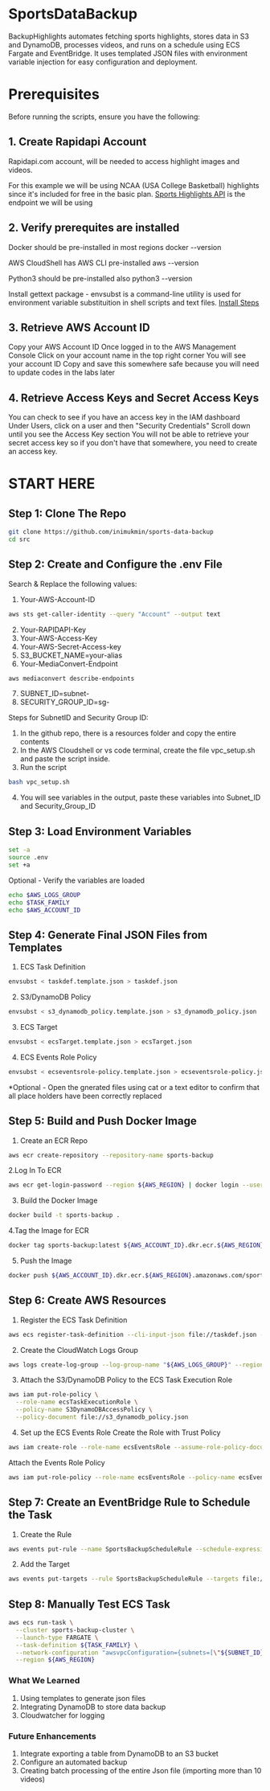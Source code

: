 # SportsDataBackup

BackupHighlights automates fetching sports highlights, stores data in S3 and DynamoDB, processes videos, and runs on a schedule using ECS Fargate and EventBridge. It uses templated JSON files with environment variable injection for easy configuration and deployment.

# Prerequisites

Before running the scripts, ensure you have the following:

## **1.** Create Rapidapi Account

Rapidapi.com account, will be needed to access highlight images and videos.

For this example we will be using NCAA (USA College Basketball) highlights since it's included for free in the basic plan.
[Sports Highlights API](https://rapidapi.com/highlightly-api-highlightly-api-default/api/sport-highlights-api/playground/apiendpoint_16dd5813-39c6-43f0-aebe-11f891fe5149) is the endpoint we will be using

## **2.** Verify prerequites are installed

Docker should be pre-installed in most regions docker --version

AWS CloudShell has AWS CLI pre-installed aws --version

Python3 should be pre-installed also python3 --version

Install gettext package - envsubst is a command-line utility is used for environment variable substituition in shell scripts and text files.
[Install Steps](https://www.drupal.org/docs/8/modules/potion/how-to-install-setup-gettext)

## **3.** Retrieve AWS Account ID

Copy your AWS Account ID Once logged in to the AWS Management Console Click on your account name in the top right corner You will see your account ID Copy and save this somewhere safe because you will need to update codes in the labs later

## **4.** Retrieve Access Keys and Secret Access Keys

You can check to see if you have an access key in the IAM dashboard
Under Users, click on a user and then "Security Credentials"
Scroll down until you see the Access Key section
You will not be able to retrieve your secret access key so if you don't have that somewhere, you need to create an access key.

# START HERE

## **Step 1: Clone The Repo**

```bash
git clone https://github.com/inimukmin/sports-data-backup
cd src
```

## **Step 2: Create and Configure the .env File**

Search & Replace the following values:

1. Your-AWS-Account-ID

```bash
aws sts get-caller-identity --query "Account" --output text
```

2. Your-RAPIDAPI-Key
3. Your-AWS-Access-Key
4. Your-AWS-Secret-Access-key
5. S3_BUCKET_NAME=your-alias
6. Your-MediaConvert-Endpoint

```bash
aws mediaconvert describe-endpoints
```

7. SUBNET_ID=subnet-<Your-SubnetId>
8. SECURITY_GROUP_ID=sg-<Your-SecurityGroupId>

Steps for SubnetID and Security Group ID:

1. In the github repo, there is a resources folder and copy the entire contents
2. In the AWS Cloudshell or vs code terminal, create the file vpc_setup.sh and paste the script inside.
3. Run the script

```bash
bash vpc_setup.sh
```

4. You will see variables in the output, paste these variables into Subnet_ID and Security_Group_ID

## **Step 3: Load Environment Variables**

```bash
set -a
source .env
set +a
```

Optional - Verify the variables are loaded

```bash
echo $AWS_LOGS_GROUP
echo $TASK_FAMILY
echo $AWS_ACCOUNT_ID
```

## **Step 4: Generate Final JSON Files from Templates**

1. ECS Task Definition

```bash
envsubst < taskdef.template.json > taskdef.json
```

2. S3/DynamoDB Policy

```bash
envsubst < s3_dynamodb_policy.template.json > s3_dynamodb_policy.json
```

3. ECS Target

```bash
envsubst < ecsTarget.template.json > ecsTarget.json
```

4. ECS Events Role Policy

```bash
envsubst < ecseventsrole-policy.template.json > ecseventsrole-policy.json
```

\*Optional - Open the gnerated files using cat or a text editor to confirm that all place holders have been correctly replaced

## **Step 5: Build and Push Docker Image**

1. Create an ECR Repo

```bash
aws ecr create-repository --repository-name sports-backup
```

2.Log In To ECR

```bash
aws ecr get-login-password --region ${AWS_REGION} | docker login --username AWS --password-stdin ${AWS_ACCOUNT_ID}.dkr.ecr.${AWS_REGION}.amazonaws.com
```

3. Build the Docker Image

```bash
docker build -t sports-backup .
```

4.Tag the Image for ECR

```bash
docker tag sports-backup:latest ${AWS_ACCOUNT_ID}.dkr.ecr.${AWS_REGION}.amazonaws.com/sports-backup:latest
```

5. Push the Image

```bash
docker push ${AWS_ACCOUNT_ID}.dkr.ecr.${AWS_REGION}.amazonaws.com/sports-backup:latest
```

## **Step 6: Create AWS Resources**

1. Register the ECS Task Definition

```bash
aws ecs register-task-definition --cli-input-json file://taskdef.json --region ${AWS_REGION}
```

2. Create the CloudWatch Logs Group

```bash
aws logs create-log-group --log-group-name "${AWS_LOGS_GROUP}" --region ${AWS_REGION}
```

3. Attach the S3/DynamoDB Policy to the ECS Task Execution Role

```bash
aws iam put-role-policy \
  --role-name ecsTaskExecutionRole \
  --policy-name S3DynamoDBAccessPolicy \
  --policy-document file://s3_dynamodb_policy.json
```

4. Set up the ECS Events Role
   Create the Role with Trust Policy

```bash
aws iam create-role --role-name ecsEventsRole --assume-role-policy-document file://ecsEventsRole-trust.json
```

Attach the Events Role Policy

```bash
aws iam put-role-policy --role-name ecsEventsRole --policy-name ecsEventsPolicy --policy-document file://ecseventsrole-policy.json
```

## **Step 7: Create an EventBridge Rule to Schedule the Task**

1. Create the Rule

```bash
aws events put-rule --name SportsBackupScheduleRule --schedule-expression "rate(1 day)" --region ${AWS_REGION}
```

2. Add the Target

```bash
aws events put-targets --rule SportsBackupScheduleRule --targets file://ecsTarget.json --region ${AWS_REGION}
```

## **Step 8: Manually Test ECS Task**

```bash
aws ecs run-task \
  --cluster sports-backup-cluster \
  --launch-type FARGATE \
  --task-definition ${TASK_FAMILY} \
  --network-configuration "awsvpcConfiguration={subnets=[\"${SUBNET_ID}\"],securityGroups=[\"${SECURITY_GROUP_ID}\"],assignPublicIp=\"ENABLED\"}" \
  --region ${AWS_REGION}
```

### **What We Learned**

1. Using templates to generate json files
2. Integrating DynamoDB to store data backup
3. Cloudwatcher for logging

### **Future Enhancements**

1. Integrate exporting a table from DynamoDB to an S3 bucket
2. Configure an automated backup
3. Creating batch processing of the entire Json file (importing more than 10 videos)
